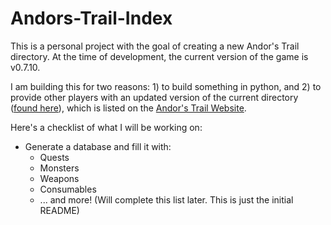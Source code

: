 # Andors-Trail-Index
This is a personal project with the goal of creating a new Andor's Trail directory. At the time of development, the current version of the game is v0.7.10.

I am building this for two reasons: 1) to build something in python, and 2) to provide other players with an updated version of the current directory ([found here](http://andorstrail.irkalla.cz/0.7.0/)), which is listed on the [Andor's Trail Website](https://andorstrail.com/).

Here's a checklist of what I will be working on:
* Generate a database and fill it with:
    + Quests
    + Monsters
    + Weapons
    + Consumables
    + ... and more! (Will complete this list later. This is just the initial README)
